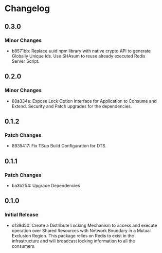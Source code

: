 # Changelog

## 0.3.0

### Minor Changes

- b8571bb: Replace uuid npm library with native crypto API to generate Globally Unique Ids. Use SHAsum to reuse already executed Redis Server Script.

## 0.2.0

### Minor Changes

- 80a334e: Expose Lock Option Interface for Application to Consume and Extend. Security and Patch upgrades for the dependencies.

## 0.1.2

### Patch Changes

- 8935417: Fix TSup Build Configuration for DTS.

## 0.1.1

### Patch Changes

- ba3b254: Upgrade Dependencies

## 0.1.0

### Initial Release

- d138d50: Create a Distribute Locking Mechanism to access and execute operation over Shared Resources with Network Boundary in a Mutual Exclusion Region. This package relies on Redis to exist in the infrastructure and will broadcast locking information to all the consumers.
